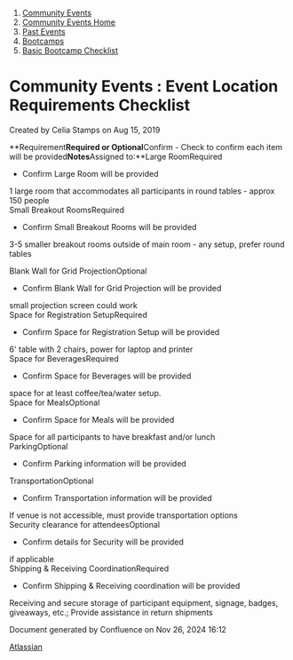 1. [Community Events](index.html)
2. [Community Events Home](Community-Events-Home_21790731.html)
3. [Past Events](Past-Events_21791107.html)
4. [Bootcamps](Bootcamps_21790899.html)
5. [Basic Bootcamp Checklist](Basic-Bootcamp-Checklist_21791129.html)

# Community Events : Event Location Requirements Checklist

Created by Celia Stamps on Aug 15, 2019

**Requirement****Required or Optional****Confirm - Check to confirm each item will be provided****Notes****Assigned to:**Large RoomRequired

- Confirm Large Room will be provided

1 large room that accommodates all participants in round tables - approx 150 people  
Small Breakout RoomsRequired

- Confirm Small Breakout Rooms will be provided

3-5 smaller breakout rooms outside of main room - any setup, prefer round tables

Blank Wall for Grid ProjectionOptional

- Confirm Blank Wall for Grid Projection will be provided

small projection screen could work  
Space for Registration SetupRequired

- Confirm Space for Registration Setup will be provided

6' table with 2 chairs, power for laptop and printer  
Space for BeveragesRequired

- Confirm Space for Beverages will be provided

space for at least coffee/tea/water setup.  
Space for MealsOptional

- Confirm Space for Meals will be provided

Space for all participants to have breakfast and/or lunch  
ParkingOptional

- Confirm Parking information will be provided

TransportationOptional

- Confirm Transportation information will be provided

If venue is not accessible, must provide transportation options  
Security clearance for attendeesOptional

- Confirm details for Security will be provided

if applicable  
Shipping &amp; Receiving CoordinationRequired

- Confirm Shipping &amp; Receiving coordination will be provided

Receiving and secure storage of participant equipment, signage, badges, giveaways, etc.; Provide assistance in return shipments

Document generated by Confluence on Nov 26, 2024 16:12

[Atlassian](http://www.atlassian.com/)
